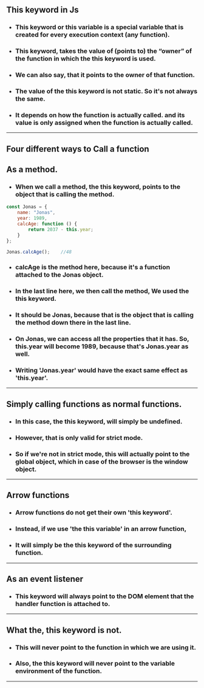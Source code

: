 ## This keyword in Js

* ### This keyword or this variable is a special variable that is created for every execution context (any function).

* ### This keyword, takes the value of (points to) the “owner” of the function in which the this keyword is used.

* ### We can also say, that it points to the owner of that function.

* ### The value of the this keyword is not static. So it's not always the same.

* ### It depends on how the function is actually called. and its value is only assigned when the function is actually called.
---

## **Four different ways to Call a function**

## As a method.

* ### When we call a method, the this keyword, points to the object that is calling the method.

```Javascript
const Jonas = {
    name: "Jonas",
    year: 1989,
    calcAge: function () {
        return 2037 - this.year;
    }
};

Jonas.calcAge();    //48
```
* ### calcAge is the method here, because it's a function attached to the Jonas object. 
* ### In the last line here, we then call the method, We used the this keyword.

* ### It should be Jonas, because that is the object that is calling the method down there in the last line.
 
* ### On Jonas, we can access all the properties that it has. So, this.year will become 1989, because that's Jonas.year as well.

* ### Writing 'Jonas.year' would have the exact same effect as 'this.year'.

---

## Simply calling functions as normal functions.

* ### In this case, the this keyword, will simply be undefined.
* ### However, that is only valid for strict mode.
* ### So if we're not in strict mode, this will actually point to the global object, which in case of the browser is the window object.
---
## Arrow functions

* ### Arrow functions do not get their own 'this keyword'.
* ### Instead, if we use 'the this variable' in an arrow function,

* ### It will simply be the this keyword of the surrounding function.
---
## As an event listener

* ### This keyword will always point to the DOM element that the handler function is attached to.
---
## What the, this keyword is not.

* ### This will never point to the function in which we are using it.

* ### Also, the this keyword will never point to the variable environment of the function.
---